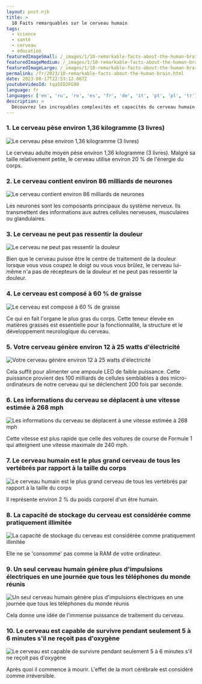 ```yaml
---
layout: post.njk
title: >
  10 Faits remarquables sur le cerveau humain
tags:
  - science
  - santé
  - cerveau
  - éducation
featuredImageSmall: /_images/1/10-remarkable-facts-about-the-human-brain-cover-fr-small.webp
featuredImageMedium: /_images/1/10-remarkable-facts-about-the-human-brain-cover-fr-medium.webp
featuredImageLarge: /_images/1/10-remarkable-facts-about-the-human-brain-cover-fr-large.webp
permalink: /fr/2023/10-remarkable-facts-about-the-human-brain.html
date: 2023-08-17T22:53:12.667Z
youtubeVideoId: tqa5EO2FG90
language: fr
languages: ['en', 'ru', 'ro', 'es', 'fr', 'de', 'it', 'pt', 'pl', 'tr']
description: >
  Découvrez les incroyables complexités et capacités du cerveau humain avec cette liste de faits intéressants.
---
```


### 1. Le cerveau pèse environ 1,36 kilogramme (3 livres)

![Le cerveau pèse environ 1,36 kilogramme (3 livres)](/_images/8/86988638645a46a2333f8c02f12b6898-medium.webp)

Le cerveau adulte moyen pèse environ 1,36 kilogramme (3 livres). Malgré sa taille relativement petite, le cerveau utilise environ 20 % de l'énergie du corps.

### 2. Le cerveau contient environ 86 milliards de neurones

![Le cerveau contient environ 86 milliards de neurones](/_images/f/ff41dc12f7a12cba175ec9e675050f78-medium.webp)

Les neurones sont les composants principaux du système nerveux. Ils transmettent des informations aux autres cellules nerveuses, musculaires ou glandulaires.

### 3. Le cerveau ne peut pas ressentir la douleur

![Le cerveau ne peut pas ressentir la douleur](/_images/0/0b4abe2c3fc6195f6af85257f5c4c2ad-medium.webp)

Bien que le cerveau puisse être le centre de traitement de la douleur lorsque vous vous coupez le doigt ou vous vous brûlez, le cerveau lui-même n'a pas de récepteurs de la douleur et ne peut pas ressentir la douleur.

### 4. Le cerveau est composé à 60 % de graisse

![Le cerveau est composé à 60 % de graisse](/_images/a/ade8b7e9bb459638901c25b006044052-medium.webp)

Ce qui en fait l'organe le plus gras du corps. Cette teneur élevée en matières grasses est essentielle pour la fonctionnalité, la structure et le développement neurologique du cerveau.

### 5. Votre cerveau génère environ 12 à 25 watts d'électricité

![Votre cerveau génère environ 12 à 25 watts d'électricité](/_images/1/1cc843db55712e8d56e0402682d3da25-medium.webp)

Cela suffit pour alimenter une ampoule LED de faible puissance. Cette puissance provient des 100 milliards de cellules semblables à des micro-ordinateurs de notre cerveau qui se déclenchent 200 fois par seconde.

### 6. Les informations du cerveau se déplacent à une vitesse estimée à 268 mph

![Les informations du cerveau se déplacent à une vitesse estimée à 268 mph](/_images/0/0c58efc269fabd711846032e6d7a5d6e-medium.webp)

Cette vitesse est plus rapide que celle des voitures de course de Formule 1 qui atteignent une vitesse maximale de 240 mph.

### 7. Le cerveau humain est le plus grand cerveau de tous les vertébrés par rapport à la taille du corps

![Le cerveau humain est le plus grand cerveau de tous les vertébrés par rapport à la taille du corps](/_images/a/a8afe6984d04ae9a9e525921115eb024-medium.webp)

Il représente environ 2 % du poids corporel d'un être humain.

### 8. La capacité de stockage du cerveau est considérée comme pratiquement illimitée

![La capacité de stockage du cerveau est considérée comme pratiquement illimitée](/_images/5/59e39392fa74ab6e502b56056c2ed74d-medium.webp)

Elle ne se 'consomme' pas comme la RAM de votre ordinateur.

### 9. Un seul cerveau humain génère plus d'impulsions électriques en une journée que tous les téléphones du monde réunis

![Un seul cerveau humain génère plus d'impulsions électriques en une journée que tous les téléphones du monde réunis](/_images/1/1cc843db55712e8d56e0402682d3da25-medium.webp)

Cela donne une idée de l'immense puissance de traitement du cerveau.

### 10. Le cerveau est capable de survivre pendant seulement 5 à 6 minutes s'il ne reçoit pas d'oxygène

![Le cerveau est capable de survivre pendant seulement 5 à 6 minutes s'il ne reçoit pas d'oxygène](/_images/2/27661d561559e6f57d8794b01a95fa6e-medium.webp)

Après quoi il commence à mourir. L'effet de la mort cérébrale est considéré comme irréversible.

